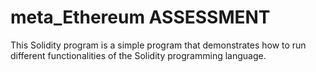 # meta_Ethereum ASSESSMENT
This Solidity program is a simple program that demonstrates how to run different functionalities of the Solidity programming language.



